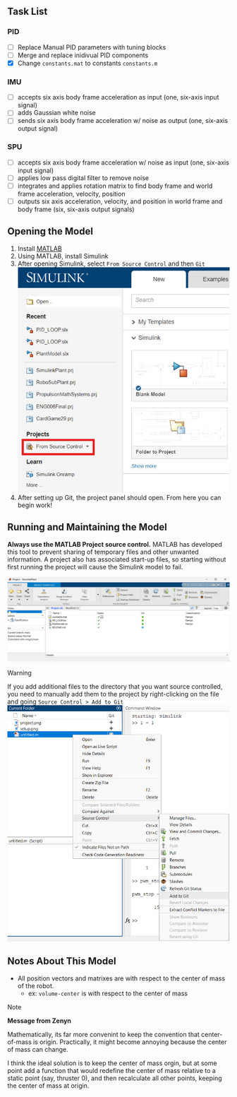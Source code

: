 ## Task List
### PID
- [ ] Replace Manual PID parameters with tuning blocks
- [ ] Merge and replace inidivual PID components
- [x] Change `constants.mat` to constants `constants.m`
### IMU
- [ ] accepts six axis body frame acceleration as input (one, six-axis input signal)
- [ ] adds Gaussian white noise
- [ ] sends six axis body frame acceleration w/ noise as output (one, six-axis output signal)
### SPU
- [ ] accepts six axis body frame acceleration w/ noise as input (one, six-axis input signal)
- [ ] applies low pass digital filter to remove noise
- [ ] integrates and applies rotation matrix to find body frame and world frame acceleration, velocity, position
- [ ] outputs six axis acceleration, velocity, and position in world frame and body frame (six, six-axis output signals)

## Opening the Model
1. Install [MATLAB](https://www.mathworks.com/help/install/install-products.html)
2. Using MATLAB, install Simulink
3. After opening Simulink,  select `From Source Control` and then `Git`
![setup](docs/setup.png)
4. After setting up Git, the project panel should open. From here you can begin work!

## Running and Maintaining the Model
**Always use the MATLAB Project source control.** MATLAB has developed this tool to prevent sharing of temporary files and other unwanted information. A project also has associated start-up files, so starting without first running the project will cause the Simulink model to fail. 

![project page](docs/project.png)


> [!WARNING]
> If you add additional files to the directory that you want source controlled, you need to manually add them to the project by right-clicking on the file and going `Source Control > Add to Git` 
> ![add to git](docs/git.png)


## Notes About This Model
- All position vectors and matrixes are with respect to the center of mass of the robot. 
  - ex:  `volume-center` is with respect to the center of mass
> [!NOTE] 
> **Message from Zenyn**
>
> Mathematically, its far more convenint to keep the convention that center-of-mass is origin. Practically, it might become annoying because the center of mass can change. 
> 
> I think the ideal solution is to keep the center of mass orgin, but at some point add a function that would redefine the center of mass relative to a static point (say, thruster 0), and then recalculate all other points, keeping the center of mass at origin.

